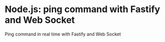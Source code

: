 # Node.js: ping command with Fastify and Web Socket

Ping command in real time with Fastify and Web Socket
